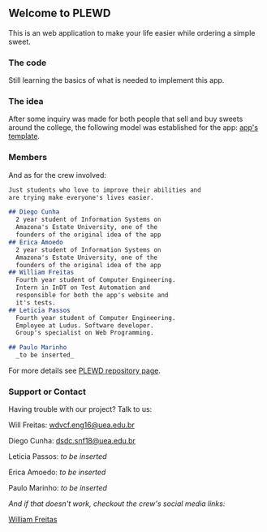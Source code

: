 ## Welcome to PLEWD

This is an web application to make your life easier while ordering a simple sweet.


### The code

Still learning the basics of what is needed to implement this app.

### The idea

After some inquiry was made for both people that sell and buy sweets around the college, the following model was established for the app: [app's template](https://drive.google.com/open?id=1-yVTpFYhKurC131CeMKgHEvO4aurP-yJ).

### Members

And as for the crew involved:

```markdown
Just students who love to improve their abilities and 
are trying make everyone's lives easier.

## Diego Cunha
  2 year student of Information Systems on 
  Amazona's Estate University, one of the 
  founders of the original idea of the app 
## Erica Amoedo
  2 year student of Information Systems on 
  Amazona's Estate University, one of the 
  founders of the original idea of the app 
## William Freitas
  Fourth year student of Computer Engineering. 
  Intern in InDT on Test Automation and 
  responsible for both the app's website and 
  it's tests.
## Leticia Passos
  Fourth year student of Computer Engineering. 
  Employee at Ludus. Software developer. 
  Group's specialist on Web Programming.

## Paulo Marinho
  _to be inserted_

```

For more details see [PLEWD repository page](https://github.com/WilliamFreitas217/PLEWD).

### Support or Contact

Having trouble with our project? Talk to us:

Will Freitas: wdvcf.eng16@uea.edu.br

Diego Cunha: dsdc.snf18@uea.edu.br

Leticia Passos: _to be inserted_

Erica Amoedo: _to be inserted_

Paulo Marinho: _to be inserted_


_And if that doesn't work, checkout the crew's social media links:_

[William Freitas](https://www.instagram.com/willfreitas217/)


